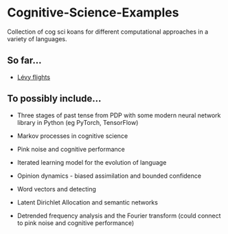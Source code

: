 # Cognitive-Science-Examples

Collection of cog sci koans for different computational approaches in a variety of languages.

## So far...

- [Lévy flights](https://github.com/mt-digital/Cognitive-Science-Examples/blob/master/L%C3%A9vy%20Flights.ipynb)


## To possibly include...


- Three stages of past tense from PDP with some modern neural network library in Python (eg PyTorch, TensorFlow)

- Markov processes in cognitive science
- Pink noise and cognitive performance
- Iterated learning model for the evolution of language
- Opinion dynamics - biased assimilation and bounded confidence
- Word vectors and detecting 
- Latent Dirichlet Allocation and semantic networks
- Detrended frequency analysis and the Fourier transform (could connect to pink
  noise and cognitive performance)

